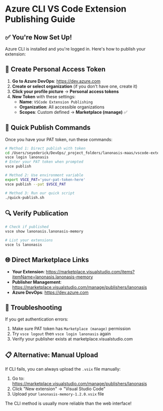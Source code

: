 # Azure CLI VS Code Extension Publishing Guide

## ✅ You're Now Set Up!

Azure CLI is installed and you're logged in. Here's how to publish your extension:

## 🔑 Create Personal Access Token

1. **Go to Azure DevOps**: https://dev.azure.com
2. **Create or select organization** (if you don't have one, create it)
3. **Click your profile picture** → **Personal access tokens**
4. **New Token** with these settings:
   - **Name**: `VSCode Extension Publishing`
   - **Organization**: All accessible organizations
   - **Scopes**: Custom defined → **Marketplace (manage)** ✅

## 🚀 Quick Publish Commands

Once you have your PAT token, run these commands:

```bash
# Method 1: Direct publish with token
cd /Users/seyederick/DevOps/_project_folders/lanonasis-maas/vscode-extension
vsce login lanonasis
# Enter your PAT token when prompted
vsce publish

# Method 2: Use environment variable
export VSCE_PAT='your-pat-token-here'
vsce publish --pat $VSCE_PAT

# Method 3: Run our quick script
./quick-publish.sh
```

## 🔍 Verify Publication

```bash
# Check if published
vsce show lanonasis.lanonasis-memory

# List your extensions
vsce ls lanonasis
```

## 🌐 Direct Marketplace Links

- **Your Extension**: https://marketplace.visualstudio.com/items?itemName=lanonasis.lanonasis-memory
- **Publisher Management**: https://marketplace.visualstudio.com/manage/publishers/lanonasis
- **Azure DevOps**: https://dev.azure.com

## 🔧 Troubleshooting

If you get authentication errors:
1. Make sure PAT token has `Marketplace (manage)` permission
2. Try `vsce logout` then `vsce login lanonasis` again
3. Verify your publisher exists at marketplace.visualstudio.com

## 📋 Alternative: Manual Upload

If CLI fails, you can always upload the `.vsix` file manually:
1. Go to: https://marketplace.visualstudio.com/manage/publishers/lanonasis
2. Click "New extension" → "Visual Studio Code"
3. Upload your `lanonasis-memory-1.2.0.vsix` file

The CLI method is usually more reliable than the web interface!
